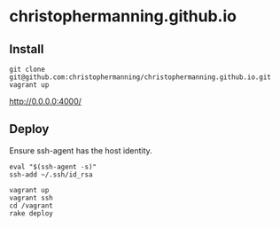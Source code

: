 christophermanning.github.io
============================

## Install
```
git clone git@github.com:christophermanning/christophermanning.github.io.git
vagrant up
```
http://0.0.0.0:4000/

## Deploy
Ensure ssh-agent has the host identity.
```
eval "$(ssh-agent -s)"
ssh-add ~/.ssh/id_rsa
```

```
vagrant up
vagrant ssh
cd /vagrant
rake deploy
```
